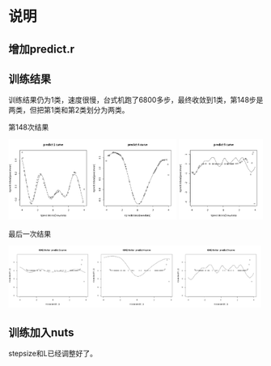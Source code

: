# 说明

## 增加predict.r


## 训练结果

训练结果仍为1类，速度很慢，台式机跑了6800多步，最终收敛到1类，第148步是两类，但把第1类和第2类划分为两类。

第148次结果

  <img src =  "predict 1 curve.png" width=33%><img src =  "predict 4 curve.png" width=33%>  <img src =  "predict 9 curve.png" width=33%>

最后一次结果

<img src =  "6842 predict 1 curve.png" width=33%><img src =  "6842 predict 4 curve.png" width=33%><img src =  "6842 predict 9 curve.png" width=33%>


## 训练加入nuts

stepsize和L已经调整好了。
